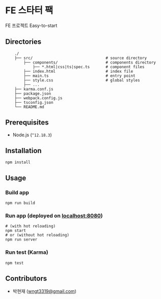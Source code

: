 # FE 스타터 팩
FE 프로젝트 Easy-to-start


## Directories

```
    ./
    ├── src/                                # source directory
        ├── components/                     # components directory
            ├── *.html|css|ts|spec.ts       # component files
        ├── index.html                      # index file
        ├── main.ts                         # entry point
        ├── style.css                       # global styles
        ├── ...
    ├── karma.conf.js
    ├── package.json
    ├── webpack.config.js
    ├── tsconfig.json
    └── README.md
```


## Prerequisites
- Node.js (`^12.18.3`)


## Installation
```
npm install
```


## Usage


### Build app
```
npm run build
```

### Run app (deployed on [localhost:8080](localhost:8080))
```
# (with hot reloading)
npm start
# or (without hot reloading)
npm run server
```

### Run test (Karma)
```
npm test
```


## Contributors

- 박현재 (wngt3319@gmail.com)